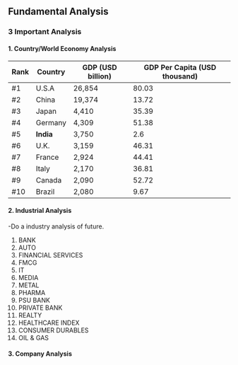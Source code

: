 ## Fundamental Analysis


### 3 Important Analysis  
#### 1. Country/World Economy Analysis

|Rank | Country	|GDP (USD billion)|	GDP Per Capita (USD thousand)
|---|---|---|---|
|#1| U.S.A|	26,854|	80.03|
|#2| China	|19,374	| 13.72|
|#3| Japan	|4,410	| 35.39|
|#4| Germany|	4,309	| 51.38|
|#5| **India**	|3,750	|2.6|
|#6| U.K.|	3,159|	46.31|
|#7| France	|2,924	|44.41|
|#8| Italy	|2,170	|36.81|
|#9| Canada	|2,090|	52.72|
|#10| Brazil	|2,080	|9.67|

#### 2. Industrial Analysis  
-Do a industry analysis of future.   
1. BANK
2. AUTO
3. FINANCIAL SERVICES
4. FMCG
6. IT
7. MEDIA
8. METAL
9. PHARMA
10. PSU BANK
11. PRIVATE BANK
12. REALTY
13. HEALTHCARE INDEX
14. CONSUMER DURABLES
15. OIL & GAS


#### 3. Company Analysis  
